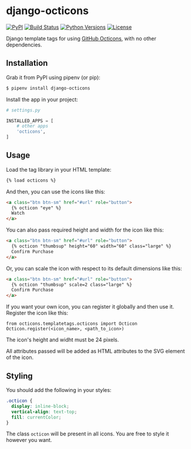 # django-octicons

[![PyPI](https://img.shields.io/pypi/v/django-octicons.svg)](https://pypi.org/project/django-octicons/)
[![Build Status](https://travis-ci.org/sanketsaurav/django-octicons.svg?branch=master)](https://travis-ci.org/sanketsaurav/django-octicons)
[![Python Versions](https://img.shields.io/pypi/pyversions/django-octicons.svg)](https://pypi.org/project/django-octicons/)
[![License](https://img.shields.io/pypi/l/django-octicons.svg)](https://pypi.org/project/django-octicons/)

Django template tags for using [GitHub Octicons](https://octicons.github.com/), with no other dependencies.

## Installation

Grab it from PyPI using pipenv (or pip):

```sh
$ pipenv install django-octicons
```

Install the app in your project:

```python
# settings.py

INSTALLED_APPS = [
    # other apps
    'octicons',
]
```

## Usage

Load the tag library in your HTML template:

```html
{% load octicons %}
```

And then, you can use the icons like this:

```html
<a class="btn btn-sm" href="#url" role="button">
  {% octicon "eye" %}
  Watch
</a>
```

You can also pass required height and width for the icon like this:

```html
<a class="btn btn-sm" href="#url" role="button">
  {% octicon "thumbsup" height="60" width="60" class="large" %}
  Confirm Purchase
</a>
```

Or, you can scale the icon with respect to its default dimensions like this:

```html
<a class="btn btn-sm" href="#url" role="button">
  {% octicon "thumbsup" scale=2 class="large" %}
  Confirm Purchase
</a>
```


If you want your own icon, you can register it globally and then use it.
Register the icon like this:
```
from octicons.templatetags.octicons import Octicon
Octicon.register(<icon_name>, <path_to_icon>)
```
The icon's height and widht must be 24 pixels.


All attributes passed will be added as HTML attributes to the SVG element
of the icon.

## Styling

You should add the following in your styles:

```css
.octicon {
  display: inline-block;
  vertical-align: text-top;
  fill: currentColor;
}
```

The class `octicon` will be present in all icons. You are free to style it however you want.

